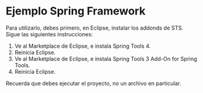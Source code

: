 # Ejemplo Spring Framework

Para utilizarlo, debes primero, en Eclipse, instalar los addonds de STS. Sigue las siguientes instrucciones:

1. Ve al Marketplace de Eclipse, e instala Spring Tools 4.
2. Reinicia Eclipse.
3. Ve al Marketplace de Eclipse, e instala Spring Tools 3 Add-On for Spring Tools.
4. Reinicia Eclipse.

Recuerda que debes ejecutar el proyecto, no un archivo en particular.